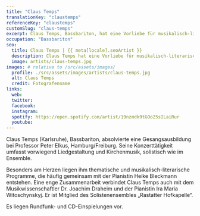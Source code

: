 ```yaml
---
title: "Claus Temps"
translationKey: "claustemps"
referenceKey: "claustemps"
customSlug: "claus-temps"
excerpt: Claus Temps, Bassbariton, hat eine Vorliebe für musikalisch-literarische Programme, die er oft in Zusammenarbeit mit der Pianistin Heike Bleckmann entwickelt.
occupation: "Bassbariton"
seo:
  title: Claus Temps | {{ meta[locale].seoArtist }}
  description: Claus Temps hat eine Vorliebe für musikalisch-literarische Programme, die er oft in Zusammenarbeit mit der Pianistin Heike Bleckmann entwickelt.
  image: artists/claus-temps.jpg
images: # relative to /src/assets/images/
  profile: ./src/assets/images/artists/claus-temps.jpg
  alt: Claus Temps
  credit: Fotografenname
links:
  web:
  twitter:
  facebook:
  instagram:
  spotify: https://open.spotify.com/artist/19nzmdk9tGOo25sILaiRur
  youtube:
---
```


Claus Temps (Karlsruhe), Bassbariton, absolvierte eine Gesangsausbildung bei Professor Peter Elkus, Hamburg/Freiburg. Seine Konzerttätigkeit umfasst vorwiegend Liedgestaltung und Kirchenmusik, solistisch wie im Ensemble.

Besonders am Herzen liegen ihm thematische und musikalisch-literarische Programme, die häufig gemeinsam mit der Pianistin Heike Bleckmann entstehen. Eine enge Zusammenarbeit verbindet Claus Temps auch mit dem Musikwissenschaftler Dr. Joachim Draheim und der Pianistin Ira Maria Witoschynskyj. Er ist Mitglied des Solistenensembles „Rastatter Hofkapelle“.

Es liegen Rundfunk- und CD-Einspielungen vor.
